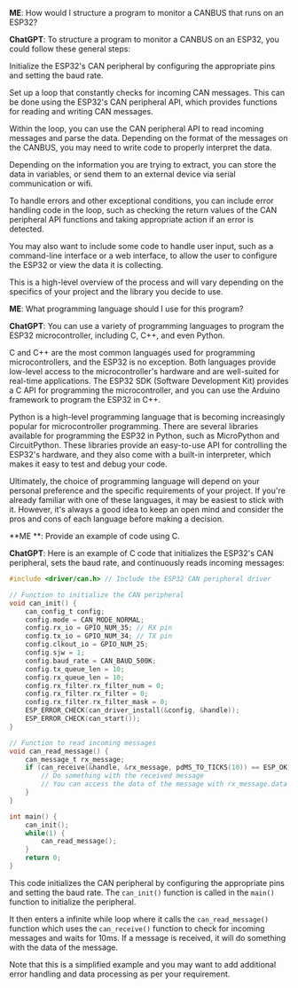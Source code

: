 **ME**: How would I structure a program to monitor a CANBUS that runs on an ESP32?

**ChatGPT**: To structure a program to monitor a CANBUS on an ESP32, you could follow these general steps:

Initialize the ESP32's CAN peripheral by configuring the appropriate pins and setting the baud rate.

Set up a loop that constantly checks for incoming CAN messages. This can be done using the ESP32's CAN peripheral API, which provides functions for reading and writing CAN messages.

Within the loop, you can use the CAN peripheral API to read incoming messages and parse the data. Depending on the format of the messages on the CANBUS, you may need to write code to properly interpret the data.

Depending on the information you are trying to extract, you can store the data in variables, or send them to an external device via serial communication or wifi.

To handle errors and other exceptional conditions, you can include error handling code in the loop, such as checking the return values of the CAN peripheral API functions and taking appropriate action if an error is detected.

You may also want to include some code to handle user input, such as a command-line interface or a web interface, to allow the user to configure the ESP32 or view the data it is collecting.

This is a high-level overview of the process and will vary depending on the specifics of your project and the library you decide to use.

**ME**: What programming language should I use for this program?

**ChatGPT**: You can use a variety of programming languages to program the ESP32 microcontroller, including C, C++, and even Python.

C and C++ are the most common languages used for programming microcontrollers, and the ESP32 is no exception. Both languages provide low-level access to the microcontroller's hardware and are well-suited for real-time applications. The ESP32 SDK (Software Development Kit) provides a C API for programming the microcontroller, and you can use the Arduino framework to program the ESP32 in C++.

Python is a high-level programming language that is becoming increasingly popular for microcontroller programming. There are several libraries available for programming the ESP32 in Python, such as MicroPython and CircuitPython. These libraries provide an easy-to-use API for controlling the ESP32's hardware, and they also come with a built-in interpreter, which makes it easy to test and debug your code.

Ultimately, the choice of programming language will depend on your personal preference and the specific requirements of your project. If you're already familiar with one of these languages, it may be easiest to stick with it. However, it's always a good idea to keep an open mind and consider the pros and cons of each language before making a decision.

**ME
**: Provide an example of code using C.

**ChatGPT**: Here is an example of C code that initializes the ESP32's CAN peripheral, sets the baud rate, and continuously reads incoming messages:
```C
#include <driver/can.h> // Include the ESP32 CAN peripheral driver

// Function to initialize the CAN peripheral
void can_init() {
    can_config_t config;
    config.mode = CAN_MODE_NORMAL;
    config.rx_io = GPIO_NUM_35; // RX pin
    config.tx_io = GPIO_NUM_34; // TX pin
    config.clkout_io = GPIO_NUM_25;
    config.sjw = 1;
    config.baud_rate = CAN_BAUD_500K;
    config.tx_queue_len = 10;
    config.rx_queue_len = 10;
    config.rx_filter.rx_filter_num = 0;
    config.rx_filter.rx_filter = 0;
    config.rx_filter.rx_filter_mask = 0;
    ESP_ERROR_CHECK(can_driver_install(&config, &handle));
    ESP_ERROR_CHECK(can_start());
}

// Function to read incoming messages
void can_read_message() {
    can_message_t rx_message;
    if (can_receive(&handle, &rx_message, pdMS_TO_TICKS(10)) == ESP_OK) {
        // Do something with the received message
        // You can access the data of the message with rx_message.data
    }
}

int main() {
    can_init();
    while(1) {
        can_read_message();
    }
    return 0;
}
```

This code initializes the CAN peripheral by configuring the appropriate pins and setting the baud rate. The ```can_init()``` function is called in the ```main()``` function to initialize the peripheral.

It then enters a infinite while loop where it calls the ```can_read_message()``` function which uses the ```can_receive()``` function to check for incoming messages and waits for 10ms. If a message is received, it will do something with the data of the message.

Note that this is a simplified example and you may want to add additional error handling and data processing as per your requirement.

